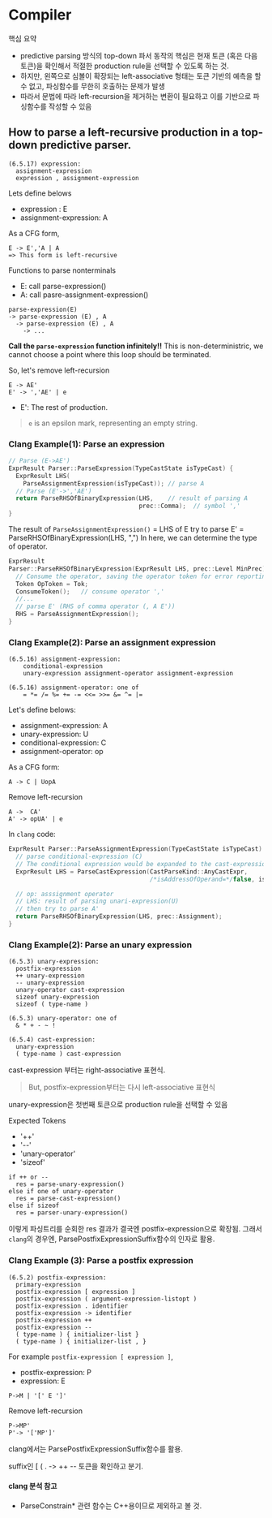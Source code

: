 # Compiler
핵심 요약
- predictive parsing 방식의 top-down 파서 동작의 핵심은 현재 토큰 (혹은 다음 토큰)을 확인해서 적절한 production rule을 선택할 수 있도록 하는 것.
- 하지만, 왼쪽으로 심볼이 확장되는 left-associative 형태는 토큰 기반의 예측을 할 수 없고, 파싱함수를 무한히 호출하는 문제가 발생
- 따라서 문법에 따라 left-recursion을 제거하는 변환이 필요하고 이를 기반으로 파싱함수를 작성할 수 있음


## How to parse a left-recursive production in a top-down predictive parser.

```
(6.5.17) expression:
  assignment-expression
  expression , assignment-expression
```
Lets define belows
- expression : E
- assignment-expression: A

As a CFG form,
```
E -> E','A | A
=> This form is left-recursive
```
Functions to parse nonterminals
- E: call parse-expression()
- A: call pasre-assignment-expression()

```
parse-expression(E)
-> parse-expression (E) , A
  -> parse-expression (E) , A
    -> ...
```
**Call the `parse-expression` function infinitely!!** This is non-deterministric, we cannot choose a point where this loop should be terminated.

So, let's remove left-recursion
```
E -> AE'
E' -> ','AE' | e
```
- E': The rest of production.
  
> `e` is an epsilon mark, representing an empty string.


### Clang Example(1): Parse an expression
```c++
// Parse (E->AE')
ExprResult Parser::ParseExpression(TypeCastState isTypeCast) {
  ExprResult LHS(
    ParseAssignmentExpression(isTypeCast)); // parse A
  // Parse (E'->','AE')
  return ParseRHSOfBinaryExpression(LHS,    // result of parsing A
                                    prec::Comma);  // symbol ','
}
```
The result of `ParseAssignmentExpression()`
= LHS of E
try to parse E' = ParseRHSOfBinaryExpression(LHS, ",")
In here, we can determine the type of operator.

```c++
ExprResult
Parser::ParseRHSOfBinaryExpression(ExprResult LHS, prec::Level MinPrec) {
  // Consume the operator, saving the operator token for error reporting.
  Token OpToken = Tok;
  ConsumeToken();   // consume operator ','
  //...
  // parse E' (RHS of comma operator (, A E'))
  RHS = ParseAssignmentExpression();
}
```

### Clang Example(2): Parse an assignment expression

```
(6.5.16) assignment-expression:
    conditional-expression
    unary-expression assignment-operator assignment-expression
   
(6.5.16) assignment-operator: one of
    = *= /= %= += -= <<= >>= &= ^= |=
```
Let's define belows:
- assignment-expression: A
- unary-expression: U
- conditional-expression: C
- assignment-operator: op

As a CFG form:
```
A -> C | UopA
```

Remove left-recursion
```
A ->  CA'
A' -> opUA' | e
```

In `clang` code:
```c++
ExprResult Parser::ParseAssignmentExpression(TypeCastState isTypeCast) {
  // parse conditional-expression (C)
  // The conditional expression would be expanded to the cast-expression
  ExprResult LHS = ParseCastExpression(CastParseKind::AnyCastExpr,
                                       /*isAddressOfOperand=*/false, isTypeCast);

  // op: asssignment operator
  // LHS: result of parsing unari-expression(U)
  // then try to parse A'
  return ParseRHSOfBinaryExpression(LHS, prec::Assignment);
}
```

### Clang Example(2): Parse an unary expression

```
(6.5.3) unary-expression:
  postfix-expression
  ++ unary-expression
  -- unary-expression
  unary-operator cast-expression
  sizeof unary-expression
  sizeof ( type-name )
 
(6.5.3) unary-operator: one of
  & * + - ~ !

(6.5.4) cast-expression:
  unary-expression
  ( type-name ) cast-expression
```
cast-expression 부터는 right-associative 표현식.
> But, postfix-expression부터는 다시 left-associative 표현식

unary-expression은 첫번째 토큰으로 production rule을 선택할 수 있음

Expected Tokens
- '++' 
- '--' 
- 'unary-operator' 
- 'sizeof'

```
if ++ or --
  res = parse-unary-expression()
else if one of unary-operator
  res = parse-cast-expression()
else if sizeof
  res = parser-unary-expression()
``` 

이렇게 파싱트리를 순회한 res 결과가 결국엔 postfix-expression으로 확장됨.
그래서 `clang`의 경우엔, ParsePostfixExpressionSuffix함수의 인자로 활용.

### Clang Example (3): Parse a postfix expression
```
(6.5.2) postfix-expression:
  primary-expression
  postfix-expression [ expression ]
  postfix-expression ( argument-expression-listopt )
  postfix-expression . identifier
  postfix-expression -> identifier
  postfix-expression ++
  postfix-expression --
  ( type-name ) { initializer-list }
  ( type-name ) { initializer-list , }
```

For example `postfix-expression [ expression ]`,
- postfix-expression: P
- expression: E
```
P->M | '[' E ']'
```

Remove left-recursion
```
P->MP'
P'-> '['MP']'
```

clang에서는 ParsePostfixExpressionSuffix함수를 활용.

suffix인 [ ( . -> ++ -- 토큰을 확인하고 분기.

#### clang 분석 참고
- ParseConstrain* 관련 함수는 C++용이므로 제외하고 볼 것.